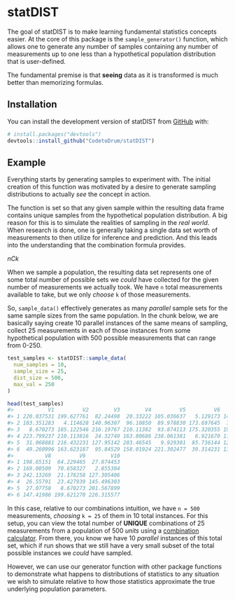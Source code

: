 
<!-- README.md is generated from README.Rmd. Please edit that file -->

# statDIST

<!-- badges: start -->
<!-- badges: end -->

The goal of statDIST is to make learning fundamental statistics concepts
easier. At the core of this package is the `sample_generator()`
function, which allows one to generate any number of samples containing
any number of measurements up to one less than a hypothetical population
distribution that is user-defined.

The fundamental premise is that **seeing** data as it is transformed is
much better than memorizing formulas.

## Installation

You can install the development version of statDIST from
[GitHub](https://github.com/) with:

``` r
# install.packages("devtools")
devtools::install_github("CodetoDrum/statDIST")
```

## Example

Everything starts by generating samples to experiment with. The initial
creation of this function was motivated by a desire to generate sampling
distributions to actually *see* the concept in action.

The function is set so that any given sample within the resulting data
frame contains unique samples from the hypothetical population
distribution. A big reason for this is to simulate the realities of
sampling in the *real world*. When research is done, one is generally
taking a single data set worth of measurements to then utilize for
inference and prediction. And this leads into the understanding that the
combination formula provides.

$nCk$

When we sample a population, the resulting data set represents one of
some total number of possible sets we *could* have collected for the
given number of measurements we actually took. We have `n` total
measurements available to take, but we only *choose* `k` of those
measurements.

So, `sample_data()` effectively generates as many *parallel* sample sets
for the same sample sizes from the same population. In the chunk below,
we are basically saying create 10 parallel instances of the same means
of sampling, collect 25 measurements in each of those instances from
some hypothetical population with 500 possible measurements that can
range from 0-250.

``` r
test_samples <- statDIST::sample_data(
  num_samples = 10,
  sample_size = 25,
  dist_size = 500,
  max_val = 250
)

head(test_samples)
#>           V1         V2        V3        V4         V5         V6        V7
#> 1 220.037531 199.627761  82.24498  20.33222 105.036637   5.129173 145.49630
#> 2 103.351283   4.114628 140.96307  96.10850  89.978830 173.697645  74.12033
#> 3   8.670273 185.122546 216.19767 210.11382  93.874113 175.320355 196.77278
#> 4 223.799237 210.113816  24.32749 163.80686 238.061381   6.921670 113.47048
#> 5  31.068881 216.432231 127.95142 203.46545   9.929301  85.736144 128.28356
#> 6  49.260996 163.623187  95.84529 158.01924 221.302477  39.314231 139.53907
#>          V8         V9        V10
#> 1 198.65151  64.229465  27.874453
#> 2 169.00509  70.658327   2.855304
#> 3 242.13269  21.178258 127.305406
#> 4  26.55791  23.427939 145.496303
#> 5  27.07758   8.670273 201.567899
#> 6 147.41986 199.621270 226.315577
```

In this case, relative to our combinations intuition, we have `n = 500`
measurements, *choosing* `k = 25` of them in 10 total instances. For
this setup, you can view the total number of **UNIQUE** combinations of
25 measurements from a population of 500 *units* using a [combination
calculator](https://www.calculatorsoup.com/calculators/discretemathematics/combinations.php).
From there, you know we have 10 *parallel* instances of this total set,
which if run shows that we still have a very small subset of the total
possible instances we *could* have sampled.

However, we can use our generator function with other package functions
to demonstrate what happens to distributions of statistics to any
situation we wish to simulate relative to how those statistics
approximate the true underlying population parameters.
